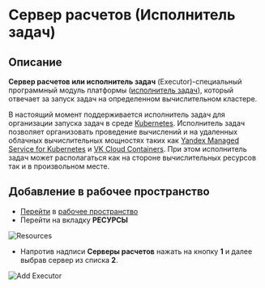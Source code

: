 # Сервер расчетов (Исполнитель задач)

## Описание

**Сервер расчетов или исполнитель задач** (Executor)-cпециальный программный модуль платформы ([исполнитель задач](/docs/intro/architecture.html#компоненты)), который отвечает за запуск задач на определенном вычислительном кластере.

В настоящий момент поддерживается исполнитель задач для организации запуска задач в среде [Kubernetes](https://kubernetes.io/). Исполнитель задач позволяет организовать проведение вычислений и на удаленных облачных вычислительных мощностях таких как [Yandex Managed Service for Kubernetes](https://cloud.yandex.com/en/services/managed-kubernetes) и [VK Cloud Containers](https://mcs.mail.ru/containers/). При этом исполнитель задач может располагаться как на стороне вычислительных ресурсов так и в произвольном месте.

## Добавление в рабочее пространство

- [Перейти](/docs/instructions/#переход-в-рабочее-пространство) в [рабочее пространство](/docs/desc/workspace.html)
- Перейти на вкладку **РЕСУРСЫ**

![Resources](/images/common/dashboard_user_workspace_resources_new.png)

- Напротив надписи <span class="iconify-inline" data-icon="mdi:server"></span> **Серверы расчетов** нажать на кнопку <span class="iconify-inline" data-icon="mdi:plus"></span> **1** и далее выбрав сервер из списка **2**.

![Add Executor](/images/common/dashboard_user_workspace_add_executor.png)
